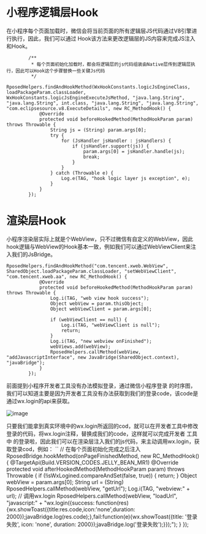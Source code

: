 # 小程序逻辑层Hook
在小程序每个页面加载时，微信会将当前页面的所有逻辑层JS代码通过V8引擎进行执行，因此，我们可以通过 Hook该方法来更改逻辑层的JS内容来完成JS注入和Hook。
```
        /**
         * 每个页面初始化加载时，都会将逻辑层的js代码组装由Native层传到逻辑层执行，因此可以Hook这个步骤替换一些关键Js代码
         */
        RposedHelpers.findAndHookMethod(WxHookConstants.logicJsEngineClass, loadPackageParam.classLoader, WxHookConstants.logicJsEngineExecuteJsMethod, "java.lang.String", "java.lang.String", int.class, "java.lang.String", "java.lang.String", "com.eclipsesource.v8.ExecuteDetails", new RC_MethodHook() {
            @Override
            protected void beforeHookedMethod(MethodHookParam param) throws Throwable {
                String js = (String) param.args[0];
                try {
                    for (JsHandler jsHandler : jsHandlers) {
                        if (jsHandler.support(js)) {
                            param.args[0] = jsHandler.handle(js);
                            break;
                        }
                    }
                } catch (Throwable e) {
                    Log.e(TAG, "hook logic layer js exception", e);
                }
            }
        });
```

#  渲染层Hook
小程序渲染层实际上就是个WebView，只不过微信有自定义的WebView，因此hook逻辑与WebView的Hook基本一致，例如我们可以通过WebViewClient来注入我们的JsBridge。
```
RposedHelpers.findAndHookMethod("com.tencent.xweb.WebView", SharedObject.loadPackageParam.classLoader, "setWebViewClient", "com.tencent.xweb.aa", new RC_MethodHook() {
            @Override
            protected void beforeHookedMethod(MethodHookParam param) throws Throwable {
                Log.i(TAG, "web view hook success");
                Object webView = param.thisObject;
                Object webViewClient = param.args[0];

                if (webViewClient == null) {
                    Log.i(TAG, "webViewClient is null");
                    return;
                }
                Log.i(TAG, "new webview onFinished");
                webViews.add(webView);
                RposedHelpers.callMethod(webView, "addJavascriptInterface", new JavaBridge(SharedObject.context), "javaBridge");
            }
        });
```

前面提到小程序开发者工具没有办法模拟登录，通过微信小程序登录 的时序图，我们可以知道主要是因为开发者工具没有办法获取到我们的登录code，该code是通过wx.login的api来获取。

![image](https://res.wx.qq.com/wxdoc/dist/assets/img/api-login.2fcc9f35.jpg)

只要我们能拿到真实环境中的wx.login所返回的cod，就可以在开发者工具中修改登录的代码，将wx.login注释，替换成我们的code，这样就可以完成开发者 工具中 的登录啦，因此我们可以在渲染层注入我们的js代码，来主动调用wx.login，获取登录cod，例如：
``
                // 在每个页面初始化完成之后注入
                RposedBridge.hookMethod(onPageFinishedMethod, new RC_MethodHook() {
                    @TargetApi(Build.VERSION_CODES.JELLY_BEAN_MR1)
                    @Override
                    protected void afterHookedMethod(MethodHookParam param) throws Throwable {
                        if (!isWxLogined.compareAndSet(false, true)) {
                            return;
                        }
                        Object webView = param.args[0];
                        String url = (String) RposedHelpers.callMethod(webView, "getUrl");
                        Log.i(TAG, "webview:" + url);
                        // 调用wx.login
                        RposedHelpers.callMethod(webView, "loadUrl", "javascript:" + "wx.login({success: function(res){wx.showToast({title:res.code,icon:'none',duration: 2000});javaBridge.log(res.code);},fail:function(e){wx.showToast({title: '登录失败', icon: 'none', duration: 2000});javaBridge.log('登录失败');}});");
                    }
                });
```